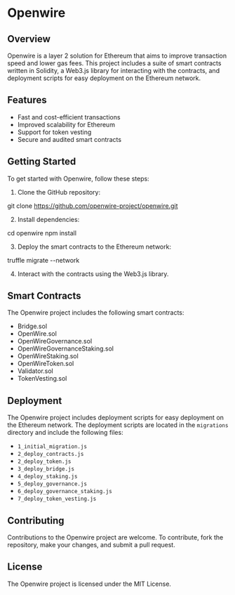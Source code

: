 # Openwire

## Overview

Openwire is a layer 2 solution for Ethereum that aims to improve transaction speed and lower gas fees. This project includes a suite of smart contracts written in Solidity, a Web3.js library for interacting with the contracts, and deployment scripts for easy deployment on the Ethereum network.

## Features

- Fast and cost-efficient transactions
- Improved scalability for Ethereum
- Support for token vesting
- Secure and audited smart contracts

## Getting Started

To get started with Openwire, follow these steps:

1. Clone the GitHub repository:

git clone https://github.com/openwire-project/openwire.git


2. Install dependencies:

cd openwire
npm install


3. Deploy the smart contracts to the Ethereum network:

truffle migrate --network <network-name>


4. Interact with the contracts using the Web3.js library.

## Smart Contracts

The Openwire project includes the following smart contracts:

- Bridge.sol
- OpenWire.sol
- OpenWireGovernance.sol
- OpenWireGovernanceStaking.sol
- OpenWireStaking.sol
- OpenWireToken.sol
- Validator.sol
- TokenVesting.sol

## Deployment

The Openwire project includes deployment scripts for easy deployment on the Ethereum network. The deployment scripts are located in the `migrations` directory and include the following files:

- `1_initial_migration.js`
- `2_deploy_contracts.js`
- `2_deploy_token.js`
- `3_deploy_bridge.js`
- `4_deploy_staking.js`
- `5_deploy_governance.js`
- `6_deploy_governance_staking.js`
- `7_deploy_token_vesting.js`

## Contributing

Contributions to the Openwire project are welcome. To contribute, fork the repository, make your changes, and submit a pull request.

## License

The Openwire project is licensed under the MIT License.
